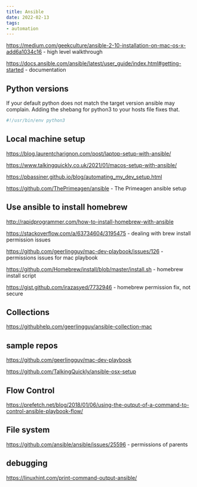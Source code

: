 ```yaml
---
title: Ansible
date: 2022-02-13
tags:
- automation
---
```


<https://medium.com/geekculture/ansible-2-10-installation-on-mac-os-x-add6a1034c16> - high level walkthrough

<https://docs.ansible.com/ansible/latest/user_guide/index.html#getting-started> - documentation


## Python versions

If your default python does not match the target version ansible may complain. Adding the shebang for python3 to your hosts file fixes that.

```bash
#!/usr/bin/env python3
```

## Local machine setup

<https://blog.laurentcharignon.com/post/laptop-setup-with-ansible/>

<https://www.talkingquickly.co.uk/2021/01/macos-setup-with-ansible/>

<https://pbassiner.github.io/blog/automating_my_dev_setup.html>

<https://github.com/ThePrimeagen/ansible> - The Primeagen ansible setup

## Use ansible to install homebrew

<http://rapidprogrammer.com/how-to-install-homebrew-with-ansible>

<https://stackoverflow.com/a/63734604/3195475> - dealing with brew install permission issues

<https://github.com/geerlingguy/mac-dev-playbook/issues/126> - permissions issues for mac playbook

<https://github.com/Homebrew/install/blob/master/install.sh> - homebrew install script

<https://gist.github.com/irazasyed/7732946> - homebrew permission fix, not secure

## Collections

<https://githubhelp.com/geerlingguy/ansible-collection-mac>

## sample repos

<https://github.com/geerlingguy/mac-dev-playbook>

<https://github.com/TalkingQuickly/ansible-osx-setup>

## Flow Control

<https://prefetch.net/blog/2018/01/06/using-the-output-of-a-command-to-control-ansible-playbook-flow/>


## File system

<https://github.com/ansible/ansible/issues/25596> - permissions of parents

## debugging

<https://linuxhint.com/print-command-output-ansible/>

